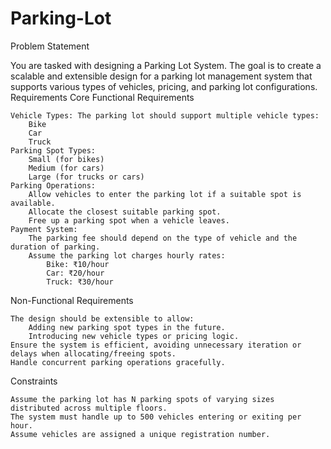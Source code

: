 # Parking-Lot
Problem Statement

You are tasked with designing a Parking Lot System. The goal is to create a scalable and extensible design for a parking lot management system that supports various types of vehicles, pricing, and parking lot configurations.
Requirements
Core Functional Requirements

    Vehicle Types: The parking lot should support multiple vehicle types:
        Bike
        Car
        Truck
    Parking Spot Types:
        Small (for bikes)
        Medium (for cars)
        Large (for trucks or cars)
    Parking Operations:
        Allow vehicles to enter the parking lot if a suitable spot is available.
        Allocate the closest suitable parking spot.
        Free up a parking spot when a vehicle leaves.
    Payment System:
        The parking fee should depend on the type of vehicle and the duration of parking.
        Assume the parking lot charges hourly rates:
            Bike: ₹10/hour
            Car: ₹20/hour
            Truck: ₹30/hour

Non-Functional Requirements

    The design should be extensible to allow:
        Adding new parking spot types in the future.
        Introducing new vehicle types or pricing logic.
    Ensure the system is efficient, avoiding unnecessary iteration or delays when allocating/freeing spots.
    Handle concurrent parking operations gracefully.

Constraints

    Assume the parking lot has N parking spots of varying sizes distributed across multiple floors.
    The system must handle up to 500 vehicles entering or exiting per hour.
    Assume vehicles are assigned a unique registration number.
